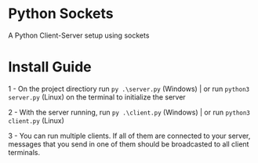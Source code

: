# Python Sockets 

A Python Client-Server setup using sockets


# Install Guide

1 - On the project directiory run <code>py .\server.py</code> (Windows) | or run <code>python3 server.py</code> (Linux) on the terminal to initialize the server

2 - With the server running, run <code>py .\client.py</code> (Windows) | or run <code>python3 client.py</code> (Linux)

3 - You can run multiple clients. If all of them are connected to your server, messages that you send in one of them should be broadcasted to all client terminals.

